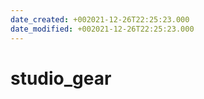 ```yaml
---
date_created: +002021-12-26T22:25:23.000
date_modified: +002021-12-26T22:25:23.000
---
```


# studio_gear
